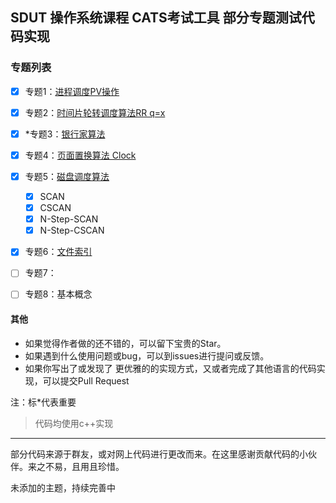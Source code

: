 ## SDUT  操作系统课程 CATS考试工具  部分专题测试代码实现


### 专题列表

- [x] 专题1：[进程调度PV操作](subject-1-PV)
- [x] 专题2：[时间片轮转调度算法RR q=x](subject-2-RR)
- [x] *专题3：[银行家算法](subject-3-Banker)
- [x] 专题4：[页面置换算法 Clock](subject-4-Clock)
- [x] 专题5：[磁盘调度算法](subject-5-disk)
  - [x] SCAN
  - [x] CSCAN
  - [x] N-Step-SCAN
  - [x] N-Step-CSCAN
- [x] 专题6：[文件索引](subject-6-FileIndex)
- [ ] 专题7：
- [ ] 专题8：基本概念



#### 其他

* 如果觉得作者做的还不错的，可以留下宝贵的Star。
* 如果遇到什么使用问题或bug，可以到issues进行提问或反馈。
* 如果你写出了或发现了 更优雅的的实现方式，又或者完成了其他语言的代码实现，可以提交Pull Request



注：标*代表重要
> 代码均使用c++实现
<hr>

部分代码来源于群友，或对网上代码进行更改而来。在这里感谢贡献代码的小伙伴。来之不易，且用且珍惜。

未添加的主题，持续完善中





